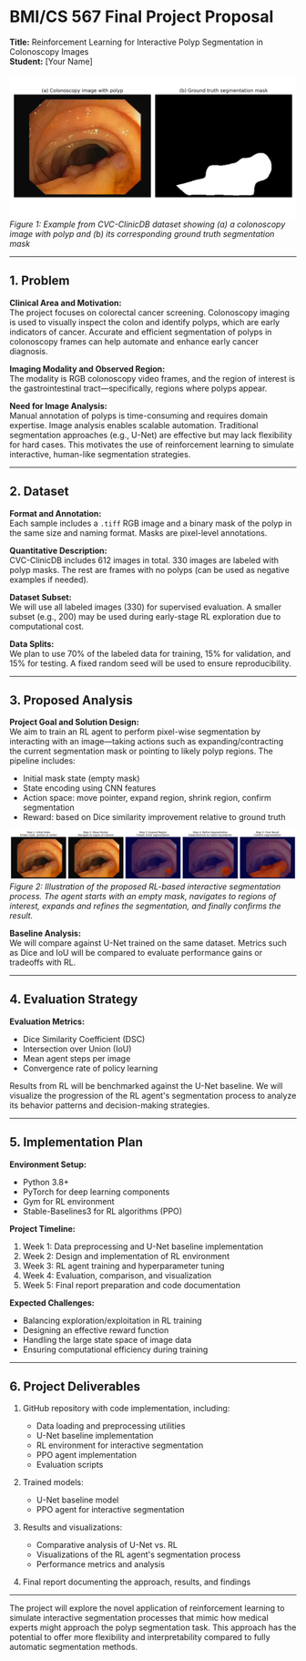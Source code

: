 # BMI/CS 567 Final Project Proposal

**Title:** Reinforcement Learning for Interactive Polyp Segmentation in Colonoscopy Images  
**Student:** [Your Name]  

![Dataset Example](data/example_images/dataset_example.png)
*Figure 1: Example from CVC-ClinicDB dataset showing (a) a colonoscopy image with polyp and (b) its corresponding ground truth segmentation mask*

---

## 1. Problem

**Clinical Area and Motivation:**  
The project focuses on colorectal cancer screening. Colonoscopy imaging is used to visually inspect the colon and identify polyps, which are early indicators of cancer. Accurate and efficient segmentation of polyps in colonoscopy frames can help automate and enhance early cancer diagnosis.

**Imaging Modality and Observed Region:**  
The modality is RGB colonoscopy video frames, and the region of interest is the gastrointestinal tract—specifically, regions where polyps appear.

**Need for Image Analysis:**  
Manual annotation of polyps is time-consuming and requires domain expertise. Image analysis enables scalable automation. Traditional segmentation approaches (e.g., U-Net) are effective but may lack flexibility for hard cases. This motivates the use of reinforcement learning to simulate interactive, human-like segmentation strategies.

---

## 2. Dataset

**Format and Annotation:**  
Each sample includes a `.tiff` RGB image and a binary mask of the polyp in the same size and naming format. Masks are pixel-level annotations.

**Quantitative Description:**  
CVC-ClinicDB includes 612 images in total. 330 images are labeled with polyp masks. The rest are frames with no polyps (can be used as negative examples if needed).

**Dataset Subset:**  
We will use all labeled images (330) for supervised evaluation. A smaller subset (e.g., 200) may be used during early-stage RL exploration due to computational cost.

**Data Splits:**  
We plan to use 70% of the labeled data for training, 15% for validation, and 15% for testing. A fixed random seed will be used to ensure reproducibility.

---

## 3. Proposed Analysis

**Project Goal and Solution Design:**  
We aim to train an RL agent to perform pixel-wise segmentation by interacting with an image—taking actions such as expanding/contracting the current segmentation mask or pointing to likely polyp regions. The pipeline includes:
- Initial mask state (empty mask)
- State encoding using CNN features
- Action space: move pointer, expand region, shrink region, confirm segmentation
- Reward: based on Dice similarity improvement relative to ground truth

![RL Interactive Segmentation Process](data/example_images/rl_process.png)
*Figure 2: Illustration of the proposed RL-based interactive segmentation process. The agent starts with an empty mask, navigates to regions of interest, expands and refines the segmentation, and finally confirms the result.*

**Baseline Analysis:**  
We will compare against U-Net trained on the same dataset. Metrics such as Dice and IoU will be compared to evaluate performance gains or tradeoffs with RL.

---

## 4. Evaluation Strategy

**Evaluation Metrics:**  
- Dice Similarity Coefficient (DSC)
- Intersection over Union (IoU)
- Mean agent steps per image
- Convergence rate of policy learning

Results from RL will be benchmarked against the U-Net baseline. We will visualize the progression of the RL agent's segmentation process to analyze its behavior patterns and decision-making strategies.

---

## 5. Implementation Plan

**Environment Setup:**
- Python 3.8+
- PyTorch for deep learning components
- Gym for RL environment
- Stable-Baselines3 for RL algorithms (PPO)

**Project Timeline:**
1. Week 1: Data preprocessing and U-Net baseline implementation
2. Week 2: Design and implementation of RL environment
3. Week 3: RL agent training and hyperparameter tuning
4. Week 4: Evaluation, comparison, and visualization
5. Week 5: Final report preparation and code documentation

**Expected Challenges:**
- Balancing exploration/exploitation in RL training
- Designing an effective reward function
- Handling the large state space of image data
- Ensuring computational efficiency during training

---

## 6. Project Deliverables

1. GitHub repository with code implementation, including:
   - Data loading and preprocessing utilities
   - U-Net baseline implementation
   - RL environment for interactive segmentation
   - PPO agent implementation
   - Evaluation scripts

2. Trained models:
   - U-Net baseline model
   - PPO agent for interactive segmentation

3. Results and visualizations:
   - Comparative analysis of U-Net vs. RL
   - Visualizations of the RL agent's segmentation process
   - Performance metrics and analysis

4. Final report documenting the approach, results, and findings

---

The project will explore the novel application of reinforcement learning to simulate interactive segmentation processes that mimic how medical experts might approach the polyp segmentation task. This approach has the potential to offer more flexibility and interpretability compared to fully automatic segmentation methods. 